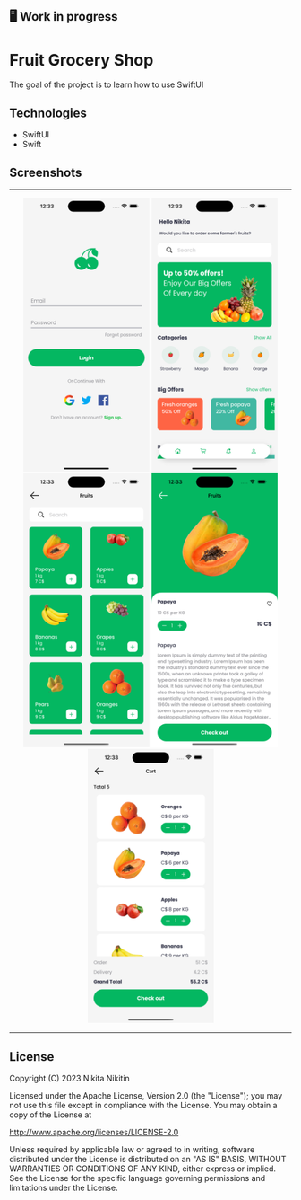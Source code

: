 
## 🖥 Work in progress

# Fruit Grocery Shop

The goal of the project is to learn how to use SwiftUI

## Technologies

- SwiftUI
- Swift

## Screenshots

-----------------------------------------------------

<p align="center">
  <img src="login.png" width="225">
  <img src="main_1.png" width="225">
  <img src="search_1.png" width="225">
  <img src="fruit_details_1.png" width="225">
  <img src="checkout_1.png" width="225">
</p>

-----------------------------------------------------

## License

Copyright (C) 2023 Nikita Nikitin

Licensed under the Apache License, Version 2.0 (the "License");
you may not use this file except in compliance with the License.
You may obtain a copy of the License at

http://www.apache.org/licenses/LICENSE-2.0

Unless required by applicable law or agreed to in writing, software
distributed under the License is distributed on an "AS IS" BASIS,
WITHOUT WARRANTIES OR CONDITIONS OF ANY KIND, either express or implied.
See the License for the specific language governing permissions and
limitations under the License.
